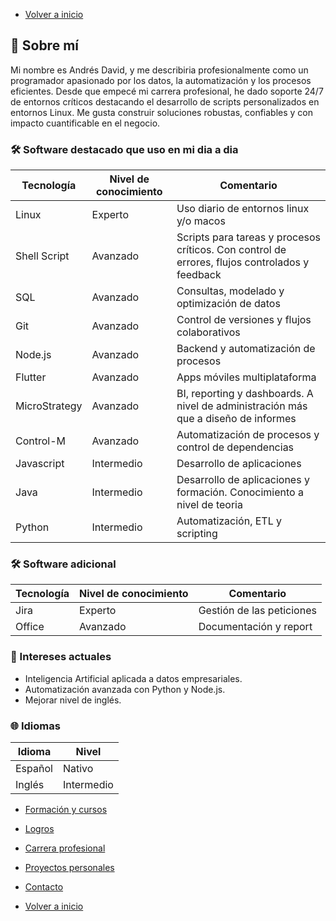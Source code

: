 - [Volver a inicio](/README.md)

## 🧠 Sobre mí

Mi nombre es Andrés David, y me describiria profesionalmente como un programador apasionado por los datos, la automatización y los procesos eficientes.
Desde que empecé mi carrera profesional, he dado soporte 24/7 de entornos críticos destacando el desarrollo de scripts personalizados en entornos Linux.
Me gusta construir soluciones robustas, confiables y con impacto cuantificable en el negocio.

### 🛠️ Software destacado que uso en mi dia a dia

| Tecnología    | Nivel de conocimiento | Comentario                                  |
| ------------- | --------------------- | ------------------------------------------- |
| Linux         | Experto               | Uso diario de entornos linux y/o macos |
| Shell Script  | Avanzado              | Scripts para tareas y procesos críticos. Con control de errores, flujos controlados y feedback     |
| SQL           | Avanzado              | Consultas, modelado y optimización de datos |
| Git           | Avanzado              | Control de versiones y flujos colaborativos |
| Node.js       | Avanzado              | Backend y automatización de procesos        |
| Flutter       | Avanzado              | Apps móviles multiplataforma                |
| MicroStrategy | Avanzado              | BI, reporting y dashboards. A nivel de administración más que a diseño de informes  |
| Control-M     | Avanzado              | Automatización de procesos y control de dependencias |
| Javascript    | Intermedio            | Desarrollo de aplicaciones|
| Java          | Intermedio            | Desarrollo de aplicaciones y formación. Conocimiento a nivel de teoria|
| Python        | Intermedio            | Automatización, ETL y scripting             |

### 🛠️ Software adicional

| Tecnología    | Nivel de conocimiento | Comentario                                                                                     |
| ------------- | --------------------- | ---------------------------------------------------------------------------------------------- |
| Jira          | Experto               | Gestión de las peticiones                                                         |
| Office        | Avanzado              | Documentación y report |

### 🚀 Intereses actuales

- Inteligencia Artificial aplicada a datos empresariales.
- Automatización avanzada con Python y Node.js.
- Mejorar nivel de inglés.

### 🌐 Idiomas

| Idioma  | Nivel      |
| ------- | ---------- |
| Español | Nativo     |
| Inglés  | Intermedio |

- [Formación y cursos](training.md)
- [Logros](archivements.md)
- [Carrera profesional](professionalCareer.md)
- [Proyectos personales](personalProjects.md)
- [Contacto](contact.md)

- [Volver a inicio](/README.md)